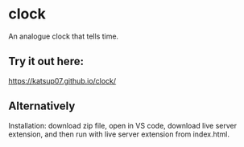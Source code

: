 # clock
An analogue clock that tells time.

## Try it out here:
https://katsup07.github.io/clock/

## Alternatively
Installation: download zip file, open in VS code, download live server extension, and then run with live server extension from index.html.

